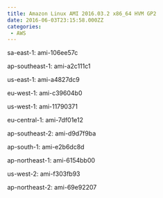 ```yaml
---
title: Amazon Linux AMI 2016.03.2 x86_64 HVM GP2
date: 2016-06-03T23:15:58.000ZZ
categories:
 - AWS
---
```


sa-east-1: ami-106ee57c

ap-southeast-1: ami-a2c111c1

us-east-1: ami-a4827dc9

eu-west-1: ami-c39604b0

us-west-1: ami-11790371

eu-central-1: ami-7df01e12

ap-southeast-2: ami-d9d7f9ba

ap-south-1: ami-e2b6dc8d

ap-northeast-1: ami-6154bb00

us-west-2: ami-f303fb93

ap-northeast-2: ami-69e92207

